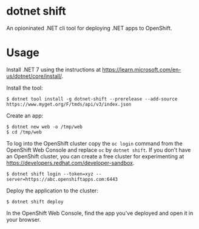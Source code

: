 # dotnet shift

An opioninated .NET cli tool for deploying .NET apps to OpenShift.

# Usage

Install .NET 7 using the instructions at https://learn.microsoft.com/en-us/dotnet/core/install/.

Install the tool:

```
$ dotnet tool install -g dotnet-shift --prerelease --add-source https://www.myget.org/F/tmds/api/v3/index.json
```

Create an app:
```
$ dotnet new web -o /tmp/web
$ cd /tmp/web
```

To log into the OpenShift cluster copy the `oc login` command from the OpenShift Web Console and replace `oc` by `dotnet shift`. If you don't have an OpenShift cluster, you can create a free cluster for experimenting at https://developers.redhat.com/developer-sandbox.


```
$ dotnet shift login --token=xyz --server=https://abc.openshiftapps.com:6443
```

Deploy the application to the cluster:
```
$ dotnet shift deploy
```

In the OpenShift Web Console, find the app you've deployed and open it in your browser.

